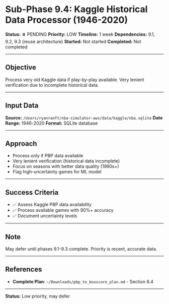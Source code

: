 # Sub-Phase 9.4: Kaggle Historical Data Processor (1946-2020)

**Status:** ⏸️ PENDING
**Priority:** LOW
**Timeline:** 1 week
**Dependencies:** 9.1, 9.2, 9.3 (reuse architecture)
**Started:** Not started
**Completed:** Not completed

---

## Objective

Process very old Kaggle data if play-by-play available. Very lenient verification due to incomplete historical data.

---

## Input Data

**Source:** `/Users/ryanranft/nba-simulator-aws/data/kaggle/nba.sqlite`
**Date Range:** 1946-2020
**Format:** SQLite database

---

## Approach

- Process only if PBP data available
- Very lenient verification (historical data incomplete)
- Focus on seasons with better data quality (1990s+)
- Flag high-uncertainty games for ML model

---

## Success Criteria

- ✅ Assess Kaggle PBP data availability
- ✅ Process available games with 90%+ accuracy
- ✅ Document uncertainty levels

---

## Note

May defer until phases 9.1-9.3 complete. Priority is recent, accurate data.

---

## References

- **Complete Plan**: `~/Downloads/pbp_to_boxscore_plan.md` - Section 8.4

---

**Status:** Low priority, may defer






